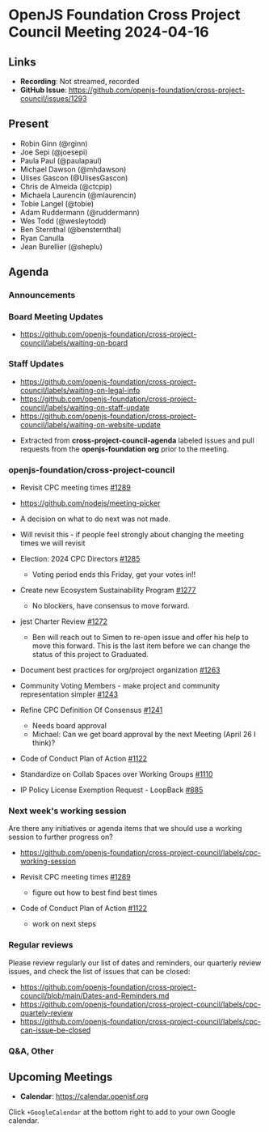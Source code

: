 # OpenJS Foundation Cross Project Council Meeting 2024-04-16

## Links

* **Recording**: Not streamed, recorded
* **GitHub Issue**: https://github.com/openjs-foundation/cross-project-council/issues/1293

## Present
* Robin Ginn (@rginn)
* Joe Sepi (@joesepi)
* Paula Paul (@paulapaul)
* Michael Dawson (@mhdawson)
* Ulises Gascon (@UlisesGascon)
* Chris de Almeida (@ctcpip)
* Michaela Laurencin (@mlaurencin)
* Tobie Langel (@tobie)
* Adam Ruddermann (@ruddermann)
* Wes Todd (@wesleytodd)
* Ben Sternthal (@bensternthal)
* Ryan Canulla
* Jean Burellier (@sheplu)

## Agenda

### Announcements

### Board Meeting Updates

- https://github.com/openjs-foundation/cross-project-council/labels/waiting-on-board

### Staff Updates

- https://github.com/openjs-foundation/cross-project-council/labels/waiting-on-legal-info
- https://github.com/openjs-foundation/cross-project-council/labels/waiting-on-staff-update
- https://github.com/openjs-foundation/cross-project-council/labels/waiting-on-website-update

* Extracted from **cross-project-council-agenda** labeled issues and pull requests from the **openjs-foundation org** prior to the meeting.

### openjs-foundation/cross-project-council

* Revisit CPC meeting times [#1289](https://github.com/openjs-foundation/cross-project-council/issues/1289)
* https://github.com/nodejs/meeting-picker
* A decision on what to do next was not made. 
* Will revisit this - if people feel strongly about changing the meeting times we will revisit

* Election: 2024 CPC Directors [#1285](https://github.com/openjs-foundation/cross-project-council/issues/1285)
  * Voting period ends this Friday, get your votes in!!

* Create new Ecosystem Sustainability Program [#1277](https://github.com/openjs-foundation/cross-project-council/issues/1277)
  * No blockers, have consensus to move forward.

* jest Charter Review [#1272](https://github.com/openjs-foundation/cross-project-council/issues/1272)
  * Ben will reach out to Simen to re-open issue and offer his help to move this forward. This is the last item before we can change the status of this project to Graduated.

* Document best practices for org/project organization [#1263](https://github.com/openjs-foundation/cross-project-council/issues/1263)

* Community Voting Members - make project and community representation simpler [#1243](https://github.com/openjs-foundation/cross-project-council/issues/1243)

* Refine CPC Definition Of Consensus [#1241](https://github.com/openjs-foundation/cross-project-council/issues/1241)
  * Needs board approval
  * Michael: Can we get board approval by the next Meeting (April 26 I think)?

* Code of Conduct Plan of Action [#1122](https://github.com/openjs-foundation/cross-project-council/issues/1122)

* Standardize on Collab Spaces over Working Groups [#1110](https://github.com/openjs-foundation/cross-project-council/issues/1110)

* IP Policy License Exemption Request - LoopBack [#885](https://github.com/openjs-foundation/cross-project-council/issues/885)

### Next week's working session

Are there any initiatives or agenda items that we should use a working session to further progress on?
- https://github.com/openjs-foundation/cross-project-council/labels/cpc-working-session

* Revisit CPC meeting times [#1289](https://github.com/openjs-foundation/cross-project-council/issues/1289)
  - figure out how to best find best times

* Code of Conduct Plan of Action [#1122](https://github.com/openjs-foundation/cross-project-council/issues/1122)
  - work on next steps

### Regular reviews

Please review regularly our list of dates and reminders, our quarterly review issues, and check the list of issues that can be closed:

- https://github.com/openjs-foundation/cross-project-council/blob/main/Dates-and-Reminders.md
- https://github.com/openjs-foundation/cross-project-council/labels/cpc-quartely-review
- https://github.com/openjs-foundation/cross-project-council/labels/cpc-can-issue-be-closed

### Q&A, Other

## Upcoming Meetings

* **Calendar**: <https://calendar.openjsf.org>

Click `+GoogleCalendar` at the bottom right to add to your own Google calendar.


